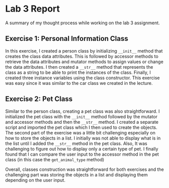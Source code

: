 # Lab 3 Report

A summary of my thought process while working on the lab 3 assignment.

## Exercise 1: Personal Information Class
In this exercise, I created a person class by initializing `__init__` method that creates the class data attributes.
This is followed by accessor methods to retrieve the data attributes and mutator methods to assign values or change the data attributes. I then created a `__str__` method that represents the class as a string to be able to print the instances of the class.
Finally, I created three instance variables using the class constructor.
This exercise was easy since it was similar to the car class we created in the lecture.

## Exercise 2: Pet Class
Similar to the person class, creating a pet class was also straightforward. I initialized the pet class with the `__init__` method followed by the mutator and accessor methods and then the `__str__` method. I created a separate script and imported the pet class which I then used to create the objects.
The second part of the exercise was a little bit challenging especially on how to store the objects in a list. I initially was not able to display what is in the list until I added the `__str__` method in the pet class.
Also, It was challenging to figure out how to display only a certain type of pet. I finally found that I can compare the user input to the accessor method in the pet class (in this case the `get_animal_type` method)

Overall, classes construction was straightforward for both exercises and the challenging part was storing the objects in a list and displaying them depending on the user input.